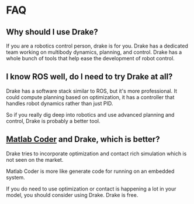 # FAQ

## Why should I use Drake?

If you are a robotics control person, drake is for you. Drake has a dedicated team working on multibody dynamics, planning, and control. Drake has a whole bunch of tools that help ease the development of robot control.

## I know ROS well, do I need to try Drake at all?

Drake has a software stack similar to ROS, but it's more professional. It could compute planning based on optimization, it has a controller that handles robot dynamics rather than just PID. 

So if you really dig deep into robotics and use advanced planning and control, Drake is probably a better tool.

## [Matlab Coder](https://www.mathworks.com/products/matlab-coder.html) and Drake, which is better?

Drake tries to incorporate optimization and contact rich simulation which is not seen on the market. 

Matlab Coder is more like generate code for running on an embedded system.

If you do need to use optimization or contact is happening a lot in your model, you should consider using Drake. Drake is free.

